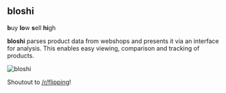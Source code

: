 ## bloshi

**b**uy **lo**w **s**ell **hi**gh

**bloshi** parses product data from webshops and presents it via an interface for analysis.
This enables easy viewing, comparison and tracking of products.

![bloshi](https://cloud.githubusercontent.com/assets/10615524/19219900/5a412fc6-8e20-11e6-8b62-c1ef1a457571.png)

Shoutout to [/r/flipping](http://www.reddit.com/r/flipping)!
